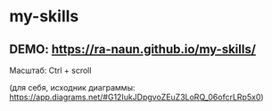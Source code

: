 # my-skills

## DEMO: https://ra-naun.github.io/my-skills/

Масштаб: Ctrl + scroll


(для себя, исходник диаграммы: https://app.diagrams.net/#G12IukJDpgvoZEuZ3LoRQ_06ofcrLRp5x0)
